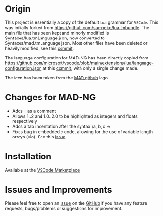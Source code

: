 # Origin

This project is essentially a copy of the default `Lua` grammar for `VSCode`. This was initially forked from https://github.com/sumneko/lua.tmbundle. The main file that has been kept and minorly modified is Syntaxes/lua.tmLanguage.json, now converted to Syntaxes/mad.tmLanguage.json. Most other files have been deleted or heavily modified, see this [commit](https://github.com/jgray-19/madng-language/commit/dfd270e83154f82ebb9ad50719c6499d73db9473).  

The language configuration for MAD-NG has been directly copied from https://github.com/microsoft/vscode/blob/main/extensions/lua/language-configuration.json at this [commit](https://github.com/microsoft/vscode/commit/e9bb8b306c94be2d66ec64f2da186e58399a08fd), with only a single change made.

The icon has been taken from the [MAD github](https://github.com/MethodicalAcceleratorDesign) logo

# Changes for MAD-NG

- Adds `!` as a comment
- Allows 1..2 and 1.0..2.0 to be highlighted as integers and floats respectively
- Adds a tab indentation after the syntax \a, b, c => 
- Fixes bug in embedded c code, allowing for the use of variable length arrays (vla). See this [issue](https://github.com/microsoft/vscode/issues/176126)

# Installation

Available at the [VSCode Marketplace](https://marketplace.visualstudio.com/items?itemName=jgray-19.mad-tmlanguage)

# Issues and Improvements

Please feel free to open an [issue](https://github.com/jgray-19/madng-language/issues) on the [GitHub](https://github.com/jgray-19/madng-language) if you have any feature requests, bugs/problems or suggestions for improvement.
